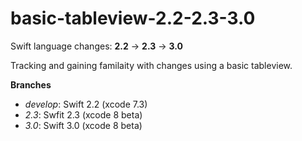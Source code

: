 # basic-tableview-2.2-2.3-3.0

Swift language changes: **2.2** -> **2.3** -> **3.0**

Tracking and gaining familaity with changes using a basic tableview.

**Branches**
- *develop*: Swift 2.2 (xcode 7.3)
- *2.3*: Swfit 2.3 (xcode 8 beta)
- *3.0*: Swift 3.0 (xcode 8 beta)
